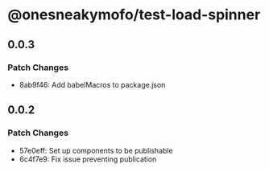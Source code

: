 # @onesneakymofo/test-load-spinner

## 0.0.3

### Patch Changes

- 8ab9f46: Add babelMacros to package.json

## 0.0.2

### Patch Changes

- 57e0eff: Set up components to be publishable
- 6c4f7e9: Fix issue preventing publication
